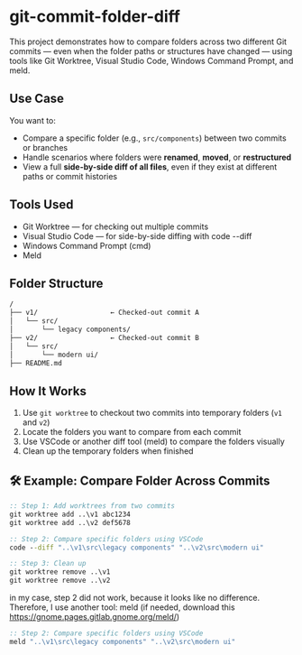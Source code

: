 # git-commit-folder-diff

This project demonstrates how to compare folders across two different Git commits — even when the folder paths or structures have changed — using tools like Git Worktree, Visual Studio Code, Windows Command Prompt, and meld.

## Use Case

You want to:
- Compare a specific folder (e.g., `src/components`) between two commits or branches
- Handle scenarios where folders were **renamed**, **moved**, or **restructured**
- View a full **side-by-side diff of all files**, even if they exist at different paths or commit histories


## Tools Used
- Git Worktree — for checking out multiple commits
- Visual Studio Code — for side-by-side diffing with code --diff
- Windows Command Prompt (cmd)
- Meld

## Folder Structure
```bash
/
├── v1/                  ← Checked-out commit A
│   └── src/
│       └── legacy components/
├── v2/                  ← Checked-out commit B
│   └── src/
│       └── modern ui/
├── README.md
```

## How It Works

1. Use `git worktree` to checkout two commits into temporary folders (`v1` and `v2`)
2. Locate the folders you want to compare from each commit
3. Use VSCode or another diff tool (meld) to compare the folders visually
4. Clean up the temporary folders when finished



## 🛠 Example: Compare Folder Across Commits

```cmd
:: Step 1: Add worktrees from two commits
git worktree add ..\v1 abc1234
git worktree add ..\v2 def5678

:: Step 2: Compare specific folders using VSCode
code --diff "..\v1\src\legacy components" "..\v2\src\modern ui"

:: Step 3: Clean up
git worktree remove ..\v1
git worktree remove ..\v2
```

in my case, step 2 did not work, because it looks like no difference. Therefore, I use another tool: meld (if needed, download this https://gnome.pages.gitlab.gnome.org/meld/)
```cmd
:: Step 2: Compare specific folders using VSCode
meld "..\v1\src\legacy components" "..\v2\src\modern ui"
```
